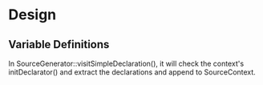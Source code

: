 # Design

## Variable Definitions

In SourceGenerator::visitSimpleDeclaration(), it will check the context's initDeclarator() and extract the declarations and append to SourceContext.

